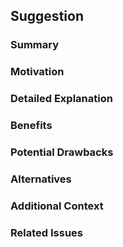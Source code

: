 ## Suggestion

### Summary
<!-- A brief summary of the suggestion. -->

### Motivation
<!-- Why is this suggestion important? What problem does it solve? -->

### Detailed Explanation
<!-- A detailed explanation of the suggestion. Include any relevant details, examples, or use cases. -->

### Benefits
<!-- What are the benefits of implementing this suggestion? -->

### Potential Drawbacks
<!-- Are there any potential drawbacks or challenges with this suggestion? -->

### Alternatives
<!-- Are there any alternative solutions or approaches? -->

### Additional Context
<!-- Add any other context, screenshots, or references about the suggestion here. -->

### Related Issues
<!-- List any related issues or pull requests here. -->